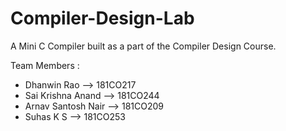 # Compiler-Design-Lab
A Mini C Compiler built as a part of the Compiler Design Course.

Team Members : 
- Dhanwin Rao --> 181CO217
- Sai Krishna Anand --> 181CO244
- Arnav Santosh Nair --> 181CO209
- Suhas K S --> 181CO253
